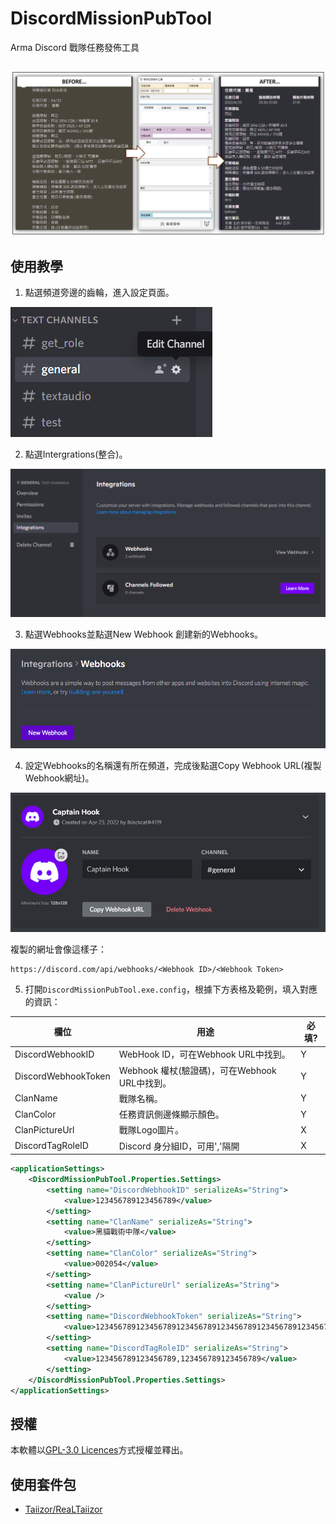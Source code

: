 ﻿# DiscordMissionPubTool
Arma Discord 戰隊任務發佈工具<br>

![](img/00.png)
---
## 使用教學
1. 點選頻道旁邊的齒輪，進入設定頁面。

![](img/01.png)

2. 點選Intergrations(整合)。

![](img/02.png)

3. 點選Webhooks並點選New Webhook 創建新的Webhooks。

![](img/03.png)

4. 設定Webhooks的名稱還有所在頻道，完成後點選Copy Webhook URL(複製Webhook網址)。

![](img/04.png)

複製的網址會像這樣子：<br>
```
https://discord.com/api/webhooks/<Webhook ID>/<Webhook Token>
```
5. 打開`DiscordMissionPubTool.exe.config`，根據下方表格及範例，填入對應的資訊：

| 欄位 | 用途 | 必填? |
|-----|------|------|
|DiscordWebhookID|WebHook ID，可在Webhook URL中找到。|Y|
|DiscordWebhookToken|Webhook 權杖(驗證碼)，可在Webhook URL中找到。|Y|
|ClanName|戰隊名稱。|Y|
|ClanColor|任務資訊側邊條顯示顏色。|Y|
|ClanPictureUrl|戰隊Logo圖片。|X|
|DiscordTagRoleID|Discord 身分組ID，可用','隔開|X|
```xml
<applicationSettings>
    <DiscordMissionPubTool.Properties.Settings>
        <setting name="DiscordWebhookID" serializeAs="String">
            <value>123456789123456789</value>
        </setting>
        <setting name="ClanName" serializeAs="String">
            <value>黑貓戰術中隊</value>
        </setting>
        <setting name="ClanColor" serializeAs="String">
            <value>002054</value>
        </setting>
        <setting name="ClanPictureUrl" serializeAs="String">
            <value />
        </setting>
        <setting name="DiscordWebhookToken" serializeAs="String">
            <value>123456789123456789123456789123456789123456789123456789123456789123456789</value>
        </setting>
        <setting name="DiscordTagRoleID" serializeAs="String">
            <value>123456789123456789,123456789123456789</value>
        </setting>
    </DiscordMissionPubTool.Properties.Settings>
</applicationSettings>
```
## 授權
本軟體以[GPL-3.0 Licences](https://www.gnu.org/licenses/gpl-3.0.en.html)方式授權並釋出。

## 使用套件包
- [Taiizor/ReaLTaiizor](https://github.com/Taiizor/ReaLTaiizor)